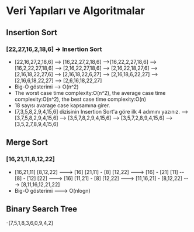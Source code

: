 # Veri Yapıları ve Algoritmalar

## Insertion Sort

### [22,27,16,2,18,6] -> Insertion Sort
- [22,16,27,2,18,6] --> [16,22,27,2,18,6] -->[16,22,2,27,18,6] --> [16,2,22,27,18,6] --> [2,16,22,27,18,6] --> [2,16,22,18,27,6] --> [2,16,18,22,27,6] --> [2,16,18,22,6,27] --> [2,16,18,6,22,27] --> [2,16,6,18,22,27] --> [2,6,16,18,22,27]
- Big-O gösterimi --> O(n^2)
- The worst case time complexity:O(n^2), the average case time complexity:O(n^2), the best case time complexity:O(n)
- 18 sayısı avarage case kapsamına girer.
- [7,3,5,8,2,9,4,15,6] dizisinin Insertion Sort'a göre ilk 4 adımını yazınız. --> [3,7,5,8,2,9,4,15,6] --> [3,5,7,8,2,9,4,15,6] --> [3,5,7,2,8,9,4,15,6] --> [3,5,2,7,8,9,4,15,6]

## Merge Sort

### [16,21,11,8,12,22]
- [16,21,11] [8,12,22] ---> [16] [21,11] - [8] [12,22] ---> [16] - [21] [11] -- [8] - [12] [22] ---> [16] [11,21] - [8] [12,22] ---> [11,16,21] - [8,12,22] ---> [8,11,16,12,21,22]
- Big-O gösterimi ---> O(nlogn)

## Binary Search Tree
-[7,5,1,8,3,6,0,9,4,2]

